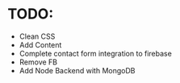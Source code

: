 # TODO:

-   Clean CSS
-   Add Content
-   Complete contact form integration to firebase
-   Remove FB
-   Add Node Backend with MongoDB
